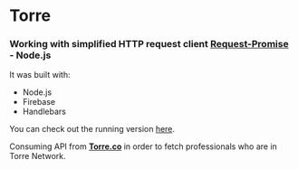 # Torre

### Working with simplified HTTP request client [Request-Promise](https://www.npmjs.com/package/request-promise) - Node.js

It was built with:

- Node.js
- Firebase
- Handlebars

You can check out the running version [here](torre-495e1.firebaseapp.com).

Consuming API from **[Torre.co](https://torre.co/)** in order to fetch professionals who are in Torre Network.


